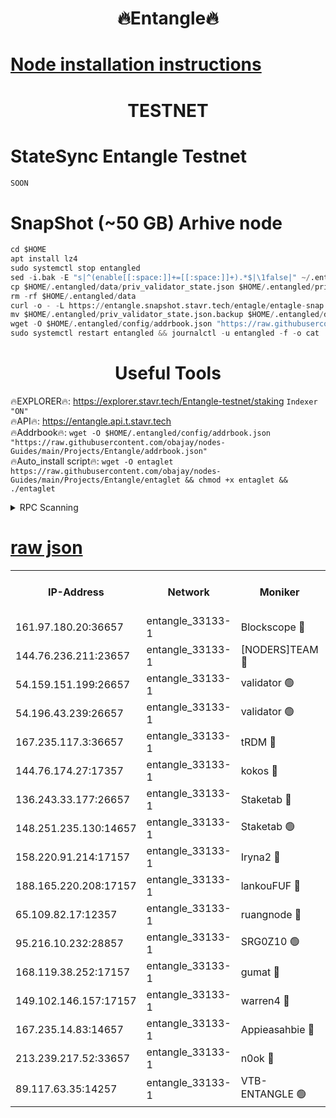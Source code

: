 <h1 align="center"> 🔥Entangle🔥</h1>

[Node installation instructions](https://github.com/obajay/nodes-Guides/tree/main/Projects/Entangle)
=

<h1 align="center"> TESTNET</h1>

# StateSync Entangle Testnet
```python
SOON
```
# SnapShot (~50 GB) Arhive node
```python
cd $HOME
apt install lz4
sudo systemctl stop entangled
sed -i.bak -E "s|^(enable[[:space:]]+=[[:space:]]+).*$|\1false|" ~/.entangled/config/config.toml
cp $HOME/.entangled/data/priv_validator_state.json $HOME/.entangled/priv_validator_state.json.backup
rm -rf $HOME/.entangled/data
curl -o - -L https://entangle.snapshot.stavr.tech/entagle/entagle-snap.tar.lz4 | lz4 -c -d - | tar -x -C $HOME/.entangled --strip-components 2
mv $HOME/.entangled/priv_validator_state.json.backup $HOME/.entangled/data/priv_validator_state.json
wget -O $HOME/.entangled/config/addrbook.json "https://raw.githubusercontent.com/obajay/nodes-Guides/main/Projects/Entangle/addrbook.json"
sudo systemctl restart entangled && journalctl -u entangled -f -o cat
```
 <h1 align="center"> Useful Tools</h1>
 
🔥EXPLORER🔥: https://explorer.stavr.tech/Entangle-testnet/staking        `Indexer "ON"` \
🔥API🔥:      https://entangle.api.t.stavr.tech \
🔥Addrbook🔥: ```wget -O $HOME/.entangled/config/addrbook.json "https://raw.githubusercontent.com/obajay/nodes-Guides/main/Projects/Entangle/addrbook.json"``` \
🔥Auto_install script🔥:  `wget -O entaglet https://raw.githubusercontent.com/obajay/nodes-Guides/main/Projects/Entangle/entaglet && chmod +x entaglet && ./entaglet`


<details>
<summary>RPC Scanning</summary>

<h2 align="center"> We scan nodes in real time every 4 hours. And we provide the final result of RPC endpoints.
We cannot influence the operation of these nodes in any way. </h2>


```python
If Voting Power is higher than 0 --> then the Node is a validator of the network and may be subject to attack and be a potential threat to the chain.
```
```python
We marked such validators with a red symbol
```

</details>

[raw json](https://rpc-check.entangt.stavr.tech/entangt/rpc-entangt-result.json)
=


<table><tr><th>IP-Address</th><th>Network</th><th>Moniker</th><th>Latest Block Height</th><th>Earliest Block Height</th><th>Catching Up</th><th>Tx Index</th><th>Voting Power</th><th>Scan Time</th></tr><tr><td>161.97.180.20:36657</td><td>entangle_33133-1</td><td>Blockscope 🔴</td><td>1205986</td><td>1</td><td>False</td><td>off</td><td>259586473635098</td><td>2023-12-19T15:07:20.025825931UTC</td></tr><tr><td>144.76.236.211:23657</td><td>entangle_33133-1</td><td>[NODERS]TEAM 🔴</td><td>1205988</td><td>1</td><td>False</td><td>off</td><td>47049700500000000</td><td>2023-12-19T15:07:30.458418227UTC</td></tr><tr><td>54.159.151.199:26657</td><td>entangle_33133-1</td><td>validator 🟢</td><td>1205989</td><td>1</td><td>False</td><td>on</td><td>0</td><td>2023-12-19T15:07:37.756115199UTC</td></tr><tr><td>54.196.43.239:26657</td><td>entangle_33133-1</td><td>validator 🟢</td><td>1205990</td><td>1</td><td>False</td><td>on</td><td>0</td><td>2023-12-19T15:07:38.389322505UTC</td></tr><tr><td>167.235.117.3:36657</td><td>entangle_33133-1</td><td>tRDM 🔴</td><td>1205991</td><td>1</td><td>False</td><td>on</td><td>57719660338000</td><td>2023-12-19T15:07:41.416800286UTC</td></tr><tr><td>144.76.174.27:17357</td><td>entangle_33133-1</td><td>kokos 🔴</td><td>1205988</td><td>145001</td><td>False</td><td>on</td><td>89890100000000</td><td>2023-12-19T15:07:27.373148379UTC</td></tr><tr><td>136.243.33.177:26657</td><td>entangle_33133-1</td><td>Staketab 🔴</td><td>1205989</td><td>660001</td><td>False</td><td>on</td><td>23111111100000</td><td>2023-12-19T15:07:32.747436509UTC</td></tr><tr><td>148.251.235.130:14657</td><td>entangle_33133-1</td><td>Staketab 🟢</td><td>1205986</td><td>660801</td><td>False</td><td>on</td><td>0</td><td>2023-12-19T15:07:19.696627249UTC</td></tr><tr><td>158.220.91.214:17157</td><td>entangle_33133-1</td><td>Iryna2 🔴</td><td>1205990</td><td>704001</td><td>False</td><td>on</td><td>180890937000019</td><td>2023-12-19T15:07:38.817164309UTC</td></tr><tr><td>188.165.220.208:17157</td><td>entangle_33133-1</td><td>lankouFUF 🔴</td><td>1205987</td><td>725001</td><td>False</td><td>on</td><td>180899900000002</td><td>2023-12-19T15:07:24.980051157UTC</td></tr><tr><td>65.109.82.17:12357</td><td>entangle_33133-1</td><td>ruangnode 🔴</td><td>1205987</td><td>806001</td><td>False</td><td>off</td><td>252606232826436</td><td>2023-12-19T15:07:20.379386718UTC</td></tr><tr><td>95.216.10.232:28857</td><td>entangle_33133-1</td><td>SRG0Z10 🟢</td><td>1205985</td><td>842001</td><td>False</td><td>off</td><td>0</td><td>2023-12-19T15:07:17.301636039UTC</td></tr><tr><td>168.119.38.252:17157</td><td>entangle_33133-1</td><td>gumat 🔴</td><td>1205987</td><td>962001</td><td>False</td><td>on</td><td>253013548351851</td><td>2023-12-19T15:07:24.705521939UTC</td></tr><tr><td>149.102.146.157:17157</td><td>entangle_33133-1</td><td>warren4 🔴</td><td>1205988</td><td>1054001</td><td>False</td><td>on</td><td>161480740514179</td><td>2023-12-19T15:07:30.184495894UTC</td></tr><tr><td>167.235.14.83:14657</td><td>entangle_33133-1</td><td>Appieasahbie 🔴</td><td>1205990</td><td>1076001</td><td>False</td><td>on</td><td>44568809900999996</td><td>2023-12-19T15:07:39.087040838UTC</td></tr><tr><td>213.239.217.52:33657</td><td>entangle_33133-1</td><td>n0ok 🔴</td><td>1205989</td><td>1105989</td><td>False</td><td>off</td><td>46574292273662988</td><td>2023-12-19T15:07:37.135727157UTC</td></tr><tr><td>89.117.63.35:14257</td><td>entangle_33133-1</td><td>VTB-ENTANGLE 🟢</td><td>1205988</td><td>1162001</td><td>False</td><td>off</td><td>0</td><td>2023-12-19T15:07:27.783832113UTC</td></tr></table>
